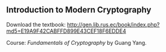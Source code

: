 ## Introduction to Modern Cryptography

Download the textbook: http://gen.lib.rus.ec/book/index.php?md5=E19A9F42CABFFD899E43CEF18F6EDDE4

Course: *Fundamentals of Cryptography* by Guang Yang.

